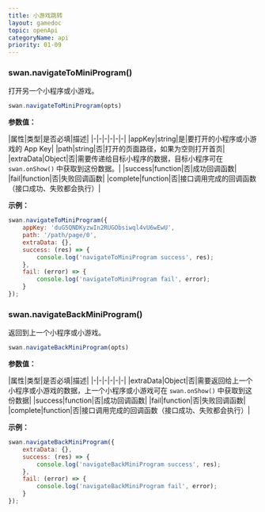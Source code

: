 ```yaml
---
title: 小游戏跳转
layout: gamedoc
topic: openApi
categoryName: api
priority: 01-09
---
```


### swan.navigateToMiniProgram()

打开另一个小程序或小游戏。

```js
swan.navigateToMiniProgram(opts)
```

**参数值：**

|属性|类型|是否必填|描述|
|-|-|-|-|-|-|
|appKey|string|是|要打开的小程序或小游戏的 App Key|
|path|string|否|打开的页面路径，如果为空则打开首页|
|extraData|Object|否|需要传递给目标小程序的数据，目标小程序可在 `swan.onShow()` 中获取到这份数据。|
|success|function|否|成功回调函数|
|fail|function|否|失败回调函数|
|complete|function|否|接口调用完成的回调函数（接口成功、失败都会执行）|


**示例：**

```js
swan.navigateToMiniProgram({
    appKey: 'duG5QNDKyzwIn2RUGObsiwql4vU6wEwU',
    path: '/path/page/0',
    extraData: {},
    success: (res) => {
        console.log('navigateToMiniProgram success', res);
    },
    fail: (error) => {
        console.log('navigateToMiniProgram fail', error);
    }
});
```

### swan.navigateBackMiniProgram()

返回到上一个小程序或小游戏。

```js
swan.navigateBackMiniProgram(opts)
```

**参数值：**

|属性|类型|是否必填|描述|
|-|-|-|-|-|-|
|extraData|Object|否|需要返回给上一个小程序或小游戏的数据，上一个小程序或小游戏可在 `swan.onShow()` 中获取到这份数据|
|success|function|否|成功回调函数|
|fail|function|否|失败回调函数|
|complete|function|否|接口调用完成的回调函数（接口成功、失败都会执行）|

**示例：**

```js
swan.navigateBackMiniProgram({
    extraData: {},
    success: (res) => {
        console.log('navigateBackMiniProgram success', res);
    },
    fail: (error) => {
        console.log('navigateBackMiniProgram fail', error);
    }
});
```